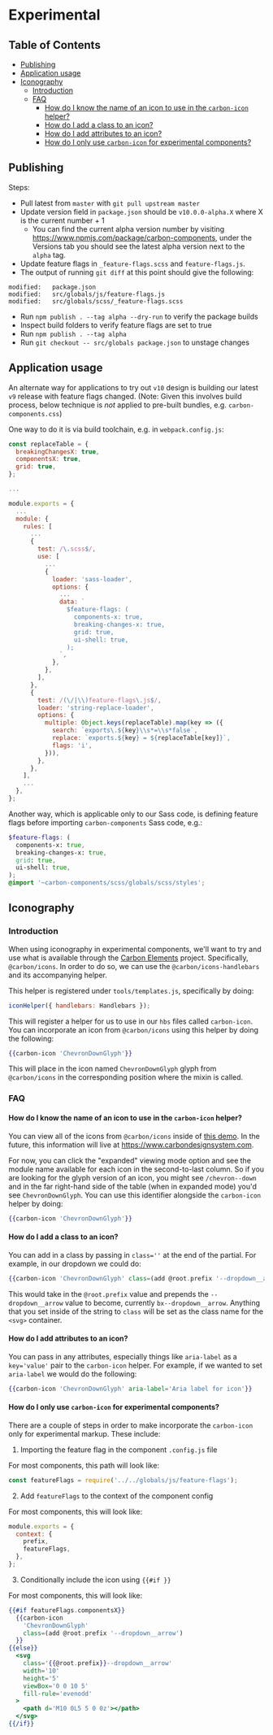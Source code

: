 # Experimental

<!-- prettier-ignore-start -->
<!-- START doctoc generated TOC please keep comment here to allow auto update -->
<!-- DON'T EDIT THIS SECTION, INSTEAD RE-RUN doctoc TO UPDATE -->
## Table of Contents

- [Publishing](#publishing)
- [Application usage](#application-usage)
- [Iconography](#iconography)
  - [Introduction](#introduction)
  - [FAQ](#faq)
    - [How do I know the name of an icon to use in the `carbon-icon` helper?](#how-do-i-know-the-name-of-an-icon-to-use-in-the-carbon-icon-helper)
    - [How do I add a class to an icon?](#how-do-i-add-a-class-to-an-icon)
    - [How do I add attributes to an icon?](#how-do-i-add-attributes-to-an-icon)
    - [How do I only use `carbon-icon` for experimental components?](#how-do-i-only-use-carbon-icon-for-experimental-components)

<!-- END doctoc generated TOC please keep comment here to allow auto update -->
<!-- prettier-ignore-end -->

## Publishing

Steps:

- Pull latest from `master` with `git pull upstream master`
- Update version field in `package.json` should be `v10.0.0-alpha.X` where X is
  the current number + 1
  - You can find the current alpha version number by visiting
    https://www.npmjs.com/package/carbon-components, under the Versions tab you
    should see the latest alpha version next to the `alpha` tag.
- Update feature flags in `_feature-flags.scss` and `feature-flags.js`.
- The output of running `git diff` at this point should give the following:

```
modified:   package.json
modified:   src/globals/js/feature-flags.js
modified:   src/globals/scss/_feature-flags.scss
```

- Run `npm publish . --tag alpha --dry-run` to verify the package builds
- Inspect build folders to verify feature flags are set to true
- Run `npm publish . --tag alpha`
- Run `git checkout -- src/globals package.json` to unstage changes

## Application usage

An alternate way for applications to try out `v10` design is building our latest
`v9` release with feature flags changed. (Note: Given this involves build
process, below technique is _not_ applied to pre-built bundles, e.g.
`carbon-components.css`)

One way to do it is via build toolchain, e.g. in `webpack.config.js`:

```javascript
const replaceTable = {
  breakingChangesX: true,
  componentsX: true,
  grid: true,
};

...

module.exports = {
  ...
  module: {
    rules: [
      ...
      {
        test: /\.scss$/,
        use: [
          ...
          {
            loader: 'sass-loader',
            options: {
              ...
              data: `
                $feature-flags: (
                  components-x: true,
                  breaking-changes-x: true,
                  grid: true,
                  ui-shell: true,
                );
              `,
            },
          },
        ],
      },
      {
        test: /(\/|\\)feature-flags\.js$/,
        loader: 'string-replace-loader',
        options: {
          multiple: Object.keys(replaceTable).map(key => ({
            search: `exports\.${key}\\s*=\\s*false`,
            replace: `exports.${key} = ${replaceTable[key]}`,
            flags: 'i',
          })),
        },
      },
    ],
    ...
  },
};

```

Another way, which is applicable only to our Sass code, is defining feature
flags before importing `carbon-components` Sass code, e.g.:

```scss
$feature-flags: (
  components-x: true,
  breaking-changes-x: true,
  grid: true,
  ui-shell: true,
);
@import '~carbon-components/scss/globals/scss/styles';
```

## Iconography

### Introduction

When using iconography in experimental components, we'll want to try and use
what is available through the
[Carbon Elements](https://github.com/IBM/carbon-elements) project. Specifically,
`@carbon/icons`. In order to do so, we can use the `@carbon/icons-handlebars`
and its accompanying helper.

This helper is registered under `tools/templates.js`, specifically by doing:

```js
iconHelper({ handlebars: Handlebars });
```

This will register a helper for us to use in our `hbs` files called
`carbon-icon`. You can incorporate an icon from `@carbon/icons` using this
helper by doing the following:

```hbs
{{carbon-icon 'ChevronDownGlyph'}}
```

This will place in the icon named `ChevronDownGlyph` glyph from `@carbon/icons`
in the corresponding position where the mixin is called.

### FAQ

#### How do I know the name of an icon to use in the `carbon-icon` helper?

You can view all of the icons from `@carbon/icons` inside of
[this demo](https://ibm.github.io/carbon-elements/icons/examples/esm/). In the
future, this information will live at https://www.carbondesignsystem.com.

For now, you can click the "expanded" viewing mode option and see the module
name available for each icon in the second-to-last column. So if you are looking
for the glyph version of an icon, you might see `/chevron--down` and in the far
right-hand side of the table (when in expanded mode) you'd see
`ChevronDownGlyph`. You can use this identifier alongside the `carbon-icon`
helper by doing:

```hbs
{{carbon-icon 'ChevronDownGlyph'}}
```

#### How do I add a class to an icon?

You can add in a class by passing in `class=''` at the end of the partial. For
example, in our dropdown we could do:

```hbs
{{carbon-icon 'ChevronDownGlyph' class=(add @root.prefix '--dropdown__arrow')}}
```

This would take in the `@root.prefix` value and prepends the `--dropdown__arrow`
value to become, currently `bx--dropdown__arrow`. Anything that you set inside
of the string to `class` will be set as the class name for the `<svg>`
container.

#### How do I add attributes to an icon?

You can pass in any attributes, especially things like `aria-label` as a
`key='value'` pair to the `carbon-icon` helper. For example, if we wanted to set
`aria-label` we would do the following:

```hbs
{{carbon-icon 'ChevronDownGlyph' aria-label='Aria label for icon'}}
```

#### How do I only use `carbon-icon` for experimental components?

There are a couple of steps in order to make incorporate the `carbon-icon` only
for experimental markup. These include:

1. Importing the feature flag in the component `.config.js` file

For most components, this path will look like:

```js
const featureFlags = require('../../globals/js/feature-flags');
```

2. Add `featureFlags` to the context of the component config

For most components, this will look like:

```js
module.exports = {
  context: {
    prefix,
    featureFlags,
  },
};
```

3. Conditionally include the icon using `{{#if }}`

For most components, this will look like:

```hbs
{{#if featureFlags.componentsX}}
  {{carbon-icon
    'ChevronDownGlyph'
    class=(add @root.prefix '--dropdown__arrow')
  }}
{{else}}
  <svg
    class='{{@root.prefix}}--dropdown__arrow'
    width='10'
    height='5'
    viewBox='0 0 10 5'
    fill-rule='evenodd'
  >
    <path d='M10 0L5 5 0 0z'></path>
  </svg>
{{/if}}
```
